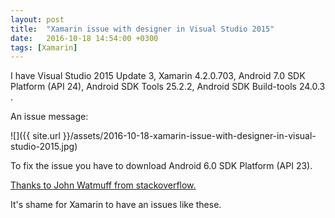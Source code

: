 ```yaml
---
layout: post
title:  "Xamarin issue with designer in Visual Studio 2015"
date:   2016-10-18 14:54:00 +0300
tags: [Xamarin]
---
```


I have Visual Studio 2015 Update 3, Xamarin 4.2.0.703, Android 7.0 SDK Platform (API 24), Android SDK Tools 25.2.2, Android SDK Build-tools 24.0.3 .

An issue message:

![]({{ site.url }}/assets/2016-10-18-xamarin-issue-with-designer-in-visual-studio-2015.jpg)

To fix the issue you have to download Android 6.0 SDK Platform (API 23).

[Thanks to John Watmuff from stackoverflow.](http://stackoverflow.com/a/40077831/3001953)

It's shame for Xamarin to have an issues like these.
